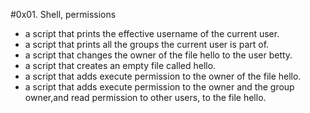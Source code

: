 #0x01. Shell, permissions

* a script that prints the effective username of the current user.
* a script that prints all the groups the current user is part of.
* a script that changes the owner of the file hello to the user betty.
* a script that creates an empty file called hello.
* a script that adds execute permission to the owner of the file hello.
* a script that adds execute permission to the owner and the group owner,and
  read permission to other users, to the file hello.

